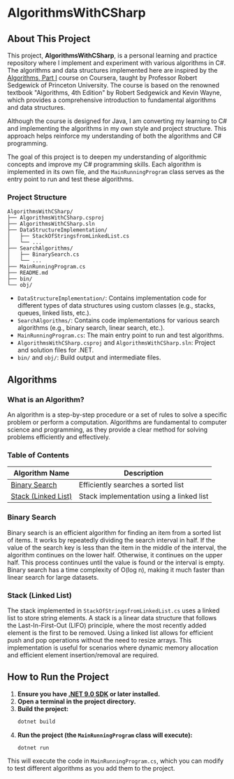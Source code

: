 # AlgorithmsWithCSharp

## About This Project
This project, **AlgorithmsWithCSharp**, is a personal learning and practice repository where I implement and experiment with various algorithms in C#. The algorithms and data structures implemented here are inspired by the [Algorithms, Part I](https://www.coursera.org/learn/algorithms-part1/) course on Coursera, taught by Professor Robert Sedgewick of Princeton University. The course is based on the renowned textbook "Algorithms, 4th Edition" by Robert Sedgewick and Kevin Wayne, which provides a comprehensive introduction to fundamental algorithms and data structures.

Although the course is designed for Java, I am converting my learning to C# and implementing the algorithms in my own style and project structure. This approach helps reinforce my understanding of both the algorithms and C# programming.

The goal of this project is to deepen my understanding of algorithmic concepts and improve my C# programming skills. Each algorithm is implemented in its own file, and the `MainRunningProgram` class serves as the entry point to run and test these algorithms.

### Project Structure
```
AlgorithmsWithCSharp/
├── AlgorithmsWithCSharp.csproj
├── AlgorithmsWithCSharp.sln
├── DataStructureImplementation/
│   ├── StackOfStringsfromLinkedList.cs
│   └── ...
├── SearchAlgorithms/
│   ├── BinarySearch.cs
│   └── ...
├── MainRunningProgram.cs
├── README.md
├── bin/
└── obj/
```
- `DataStructureImplementation/`: Contains implementation code for different types of data structures using custom classes (e.g., stacks, queues, linked lists, etc.).
- `SearchAlgorithms/`: Contains code implementations for various search algorithms (e.g., binary search, linear search, etc.).
- `MainRunningProgram.cs`: The main entry point to run and test algorithms.
- `AlgorithmsWithCSharp.csproj` and `AlgorithmsWithCSharp.sln`: Project and solution files for .NET.
- `bin/` and `obj/`: Build output and intermediate files.

## Algorithms

### What is an Algorithm?
An algorithm is a step-by-step procedure or a set of rules to solve a specific problem or perform a computation. Algorithms are fundamental to computer science and programming, as they provide a clear method for solving problems efficiently and effectively.

### Table of Contents
| Algorithm Name   | Description                        |
|------------------|------------------------------------|
| [Binary Search](#binary-search) | Efficiently searches a sorted list |
| [Stack (Linked List)](#stack-linked-list) | Stack implementation using a linked list |

### Binary Search
Binary search is an efficient algorithm for finding an item from a sorted list of items. It works by repeatedly dividing the search interval in half. If the value of the search key is less than the item in the middle of the interval, the algorithm continues on the lower half. Otherwise, it continues on the upper half. This process continues until the value is found or the interval is empty. Binary search has a time complexity of O(log n), making it much faster than linear search for large datasets.

### Stack (Linked List)
The stack implemented in `StackOfStringsfromLinkedList.cs` uses a linked list to store string elements. A stack is a linear data structure that follows the Last-In-First-Out (LIFO) principle, where the most recently added element is the first to be removed. Using a linked list allows for efficient push and pop operations without the need to resize arrays. This implementation is useful for scenarios where dynamic memory allocation and efficient element insertion/removal are required.

## How to Run the Project
1. **Ensure you have [.NET 9.0 SDK](https://dotnet.microsoft.com/download) or later installed.**
2. **Open a terminal in the project directory.**
3. **Build the project:**
   ```powershell
   dotnet build
   ```
4. **Run the project (the `MainRunningProgram` class will execute):**
   ```powershell
   dotnet run
   ```

This will execute the code in `MainRunningProgram.cs`, which you can modify to test different algorithms as you add them to the project.
